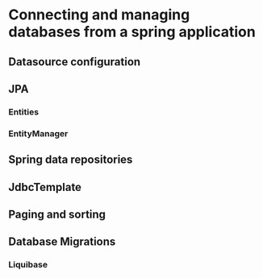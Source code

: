 # Connecting and managing databases from a spring application

## Datasource configuration

## JPA

### Entities

### EntityManager

## Spring data repositories

## JdbcTemplate

## Paging and sorting

## Database Migrations

### Liquibase

